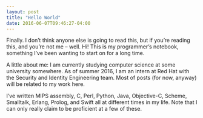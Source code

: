 ```yaml
---
layout: post
title: "Hello World"
date: 2016-06-07T09:46:27-04:00
---
```


Finally. I don’t think anyone else is going to read this, but if you’re reading
this, and you’re not me – well. Hi! This is my programmer’s notebook, something
I’ve been wanting to start on for a long time.

A little about me: I am currently studying computer science at some university
somewhere. As of summer 2016, I am an intern at Red Hat with the Security and
Identity Engineering team. Most of posts (for now, anyway) will be related to my
work here.

I’ve written MIPS assembly, C, Perl, Python, Java, Objective-C, Scheme,
Smalltalk, Erlang, Prolog, and Swift all at different times in my life. Note that
I can only really claim to be proficient at a few of these.

